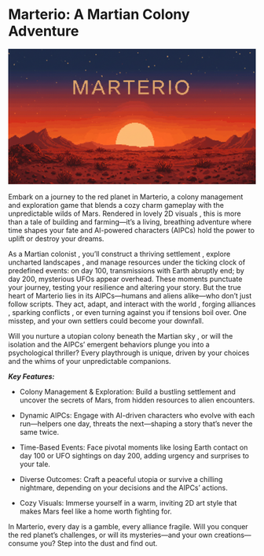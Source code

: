 # Marterio: A Martian Colony Adventure   
<div align="center">
  <img src="./assets/images/marterio_background.png" alt="Marterio's Wallpaper" width="1408">
</div>

Embark on a journey to the red planet in Marterio, a colony management and exploration game that blends a cozy charm gameplay with the unpredictable wilds of Mars. 
Rendered in lovely 2D visuals , this is more than a tale of building and farming—it’s a living, breathing adventure where time shapes your fate and AI-powered characters (AIPCs) hold the power to uplift or destroy your dreams.  


As a Martian colonist , you’ll construct a thriving settlement , explore uncharted landscapes , and manage resources under the ticking clock of predefined events: on day 100, transmissions with Earth  abruptly end; by day 200, mysterious UFOs  appear overhead. These moments punctuate your journey, testing your resilience and altering your story. But the true heart of Marterio lies in its AIPCs—humans and aliens  alike—who don’t just follow scripts. They act, adapt, and interact with the world , forging alliances , sparking conflicts , or even turning against you if tensions boil over. One misstep, and your own settlers could become your downfall. 

Will you nurture a utopian colony beneath the Martian sky , or will the isolation and the AIPCs’ emergent behaviors plunge you into a psychological thriller? Every playthrough is unique, driven by your choices and the whims of your unpredictable companions.  


***Key Features:***
- Colony Management & Exploration: Build a bustling settlement and uncover the secrets of Mars, from hidden resources to alien encounters.  

- Dynamic AIPCs: Engage with AI-driven characters who evolve with each run—helpers one day, threats the next—shaping a story that’s never the same twice.  

- Time-Based Events: Face pivotal moments like losing Earth contact on day 100 or UFO sightings on day 200, adding urgency and surprises to your tale.  

- Diverse Outcomes: Craft a peaceful utopia or survive a chilling nightmare, depending on your decisions and the AIPCs’ actions.  

- Cozy Visuals: Immerse yourself in a warm, inviting 2D art style that makes Mars feel like a home worth fighting for.

In Marterio, every day is a gamble, every alliance fragile. Will you conquer the red planet’s challenges, or will its mysteries—and your own creations—consume you? Step into the dust and find out.  

